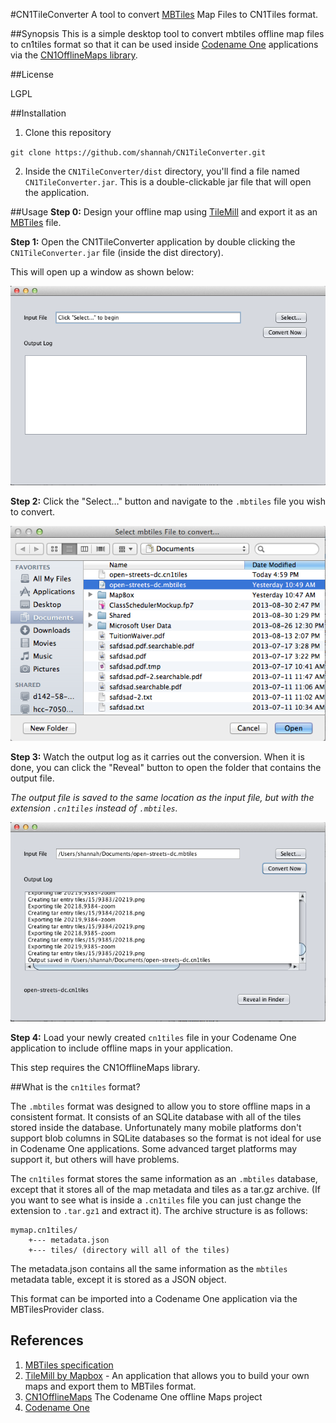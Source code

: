 #CN1TileConverter
A tool to convert [MBTiles](https://www.mapbox.com/developers/mbtiles/) Map Files to CN1Tiles format.

##Synopsis
This is a simple desktop tool to convert mbtiles offline map files to cn1tiles format so that it can be used inside [Codename One](http://www.codenameone.com) applications via the [CN1OfflineMaps library](https://github.com/shannah/CN1OfflineMaps).

##License

 LGPL

##Installation

1. Clone this repository

`git clone https://github.com/shannah/CN1TileConverter.git`

2. Inside the `CN1TileConverter/dist` directory, you'll find a file named `CN1TileConverter.jar`.   This is a double-clickable jar file that will open the application.

##Usage
**Step 0:** Design your offline map using [TileMill](https://www.mapbox.com/tilemill/) and export it as an [MBTiles](https://www.mapbox.com/developers/mbtiles/) file.

**Step 1:**  Open the CN1TileConverter application by double clicking the `CN1TileConverter.jar` file (inside the dist directory).

This will open up a window as shown below:

![Main Window](screenshots/ss1_main_frame.png)


**Step 2:**  Click the "Select…" button and navigate to the `.mbtiles` file you wish to convert.

![Main Window](screenshots/ss2_select_mbtiles.png)

**Step 3:** Watch the output log as it carries out the conversion.  When it is done, you can click the "Reveal" button to open the folder that contains the output file.

*The output file is saved to the same location as the input file, but with the extension `.cn1tiles` instead of `.mbtiles`.*

![Main Window](screenshots/ss3_outputlog.png)

**Step 4:** Load your newly created `cn1tiles` file in your Codename One application to include offline maps in your application.

This step requires the CN1OfflineMaps library.

##What is the `cn1tiles` format?

The `.mbtiles` format was designed to allow you to store offline maps in a consistent format.  It consists of an SQLite database with all of the tiles stored inside the database.   Unfortunately many mobile platforms don't support blob columns in SQLite databases so the format is not ideal for use in Codename One applications.  Some advanced target platforms may support it, but others will have problems.  

The `cn1tiles` format stores the same information as an `.mbtiles` database, except that it stores all of the map metadata and tiles as a tar.gz archive.  (If you want to see what is inside a `.cn1tiles` file you can just change the extension to `.tar.gz1` and extract it).  The archive  structure is as follows:

~~~
mymap.cn1tiles/
    +--- metadata.json
    +--- tiles/ (directory will all of the tiles)
~~~

The metadata.json contains all the same information as the `mbtiles` metadata table, except it is stored as a JSON object.

This format can be imported into a Codename One application via the MBTilesProvider class.

## References
            
1. [MBTiles specification](https://www.mapbox.com/developers/mbtiles/)
2. [TileMill by Mapbox](https://www.mapbox.com/tilemill/) - An application that allows you to build your own maps and export them to MBTiles format.
3. [CN1OfflineMaps](https://github.com/shannah/CN1OfflineMaps) The Codename One offline Maps project
4. [Codename One](http://www.codenameone.com)




